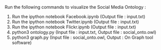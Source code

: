 Run the following commands to visualize the Social Media Ontology : 
1. Run the ipython notebook Facebook.ipynb (Output file : input.txt)
2. Run the ipython notebook Twitter.ipynb (Output file : input.txt)
3. Run the ipython notebook Flickr.ipynb (Output file : input.txt)
4. python3 ontology.py (Input file : input.txt, Output file : social_onto.owl)
5. python3 graph.py (Input file : social_onto.owl, Output : On Graph tool software)

